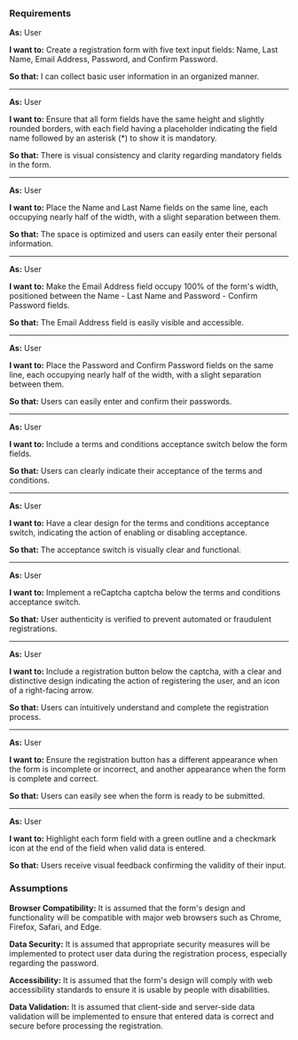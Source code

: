 ### Requirements

**As:** User

**I want to:** Create a registration form with five text input fields: Name, Last Name, Email Address, Password, and Confirm Password.

**So that:** I can collect basic user information in an organized manner.

---

**As:** User

**I want to:** Ensure that all form fields have the same height and slightly rounded borders, with each field having a placeholder indicating the field name followed by an asterisk (\*) to show it is mandatory.

**So that:** There is visual consistency and clarity regarding mandatory fields in the form.

---

**As:** User

**I want to:** Place the Name and Last Name fields on the same line, each occupying nearly half of the width, with a slight separation between them.

**So that:** The space is optimized and users can easily enter their personal information.

---

**As:** User

**I want to:** Make the Email Address field occupy 100% of the form's width, positioned between the Name - Last Name and Password - Confirm Password fields.

**So that:** The Email Address field is easily visible and accessible.

---

**As:** User

**I want to:** Place the Password and Confirm Password fields on the same line, each occupying nearly half of the width, with a slight separation between them.

**So that:** Users can easily enter and confirm their passwords.

---

**As:** User

**I want to:** Include a terms and conditions acceptance switch below the form fields.

**So that:** Users can clearly indicate their acceptance of the terms and conditions.

---

**As:** User

**I want to:** Have a clear design for the terms and conditions acceptance switch, indicating the action of enabling or disabling acceptance.

**So that:** The acceptance switch is visually clear and functional.

---

**As:** User

**I want to:** Implement a reCaptcha captcha below the terms and conditions acceptance switch.

**So that:** User authenticity is verified to prevent automated or fraudulent registrations.

---

**As:** User

**I want to:** Include a registration button below the captcha, with a clear and distinctive design indicating the action of registering the user, and an icon of a right-facing arrow.

**So that:** Users can intuitively understand and complete the registration process.

---

**As:** User

**I want to:** Ensure the registration button has a different appearance when the form is incomplete or incorrect, and another appearance when the form is complete and correct.

**So that:** Users can easily see when the form is ready to be submitted.

---

**As:** User

**I want to:** Highlight each form field with a green outline and a checkmark icon at the end of the field when valid data is entered.

**So that:** Users receive visual feedback confirming the validity of their input.

### Assumptions

**Browser Compatibility:** It is assumed that the form's design and functionality will be compatible with major web browsers such as Chrome, Firefox, Safari, and Edge.

**Data Security:** It is assumed that appropriate security measures will be implemented to protect user data during the registration process, especially regarding the password.

**Accessibility:** It is assumed that the form's design will comply with web accessibility standards to ensure it is usable by people with disabilities.

**Data Validation:** It is assumed that client-side and server-side data validation will be implemented to ensure that entered data is correct and secure before processing the registration.
